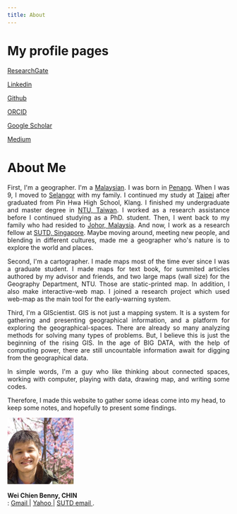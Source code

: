 ```yaml
---
title: About
---
```



# My profile pages 


<div class="level">
	<p class="level-item has-text-centered"><a href="www.researchgate.net/profile/Benny_Chin" target="_blank"><i class="ai ai-researchgate"></i>ResearchGate </a></p>
	<p class="level-item has-text-centered"><a href="www.linkedin.com/in/wcchin/" target="_blank"><span class="typcn typcn-social-linkedin"></span> Linkedin </a></p>
	<p class="level-item has-text-centered"><a href="https://github.com/wcchin/" target="_blank"><span class="typcn typcn-social-github"></span> Github </a></p>
	<p class="level-item has-text-centered"><a href="https://orcid.org/0000-0001-7215-3303" target="_blank"><i class="ai ai-orcid"></i>ORCID </a></p>
	<p class="level-item has-text-centered"><a href="https://scholar.google.com/citations?hl=zh-TW&user=P2IJvyQAAAAJ" target="_blank"><i class="ai ai-google-scholar"></i>Google Scholar </a></p>
	<p class="level-item has-text-centered"><a href="https://medium.com/@wcchin.88" target="_blank"><span class="typcn typcn-pen"></span>Medium </a></p>
	<!--<p class="level-item has-text-centered"><span id="badgeCont357"></span></p>-->
</div>


# About Me
<div class="box">
<p align="justify">First, I'm a geographer. I'm a <u>Malaysian</u>. I was born in <u>Penang</u>. When I was 9, I moved to <u>Selangor</u> with my family. I continued my study at <u>Taipei</u> after graduated from Pin Hwa High School, Klang. I finished my undergraduate and master degree in <u>NTU, Taiwan</u>. I worked as a research assistance before I continued studying as a PhD. student. Then, I went back to my family who had resided to <u>Johor, Malaysia</u>. And now, I work as a research fellow at <u>SUTD, Singapore</u>. 
Maybe moving around, meeting new people, and blending in different cultures, made me a geographer who's nature is to explore the world and places.  
</p>

<p align="justify">Second, I'm a cartographer. I made maps most of the time ever since I was a graduate student. I made maps for text book, for summited articles authored by my advisor and friends, and two large maps (wall size) for the Geography Department, NTU. Those are static-printed map. In addition, I also make interactive-web map. I joined a research project which used web-map as the main tool for the early-warning system.  
</p>

<p align="justify">Third, I'm a GIScientist. GIS is not just a mapping system. It is a system for gathering and presenting geographical information, and a platform for exploring the geographical-spaces. There are already so many analyzing methods for solving many types of problems. But, I believe this is just the beginning of the rising GIS. In the age of BIG DATA, with the help of computing power, there are still uncountable information await for digging from the geographical data. 
</p>

<p align="justify">
In simple words, I'm a guy who like thinking about connected spaces, working with computer, playing with data, drawing map, and writing some codes.

Therefore, I made this website to gather some ideas come into my head, to keep some notes, and hopefully to present some findings.
</p>

<img width="150" src="resources/images/benny.jpg" alt="me at Wuling Farm, Taichung, Taiwan.">

**Wei Chien Benny, CHIN**  
<span class="typcn typcn-mail"></span>: <a href="mailto:wcchin.88@gmail.com"><span class="typcn typcn-social-at-circular"></span> Gmail </a> | <a href="mailto:wcchin88@yahoo.com"><span class="typcn typcn-social-at-circular"></span> Yahoo </a> | <a href="mailto:benny-chin@sutd.edu.sg"><span class="typcn typcn-social-at-circular"></span> SUTD email </a> . 
</div>
